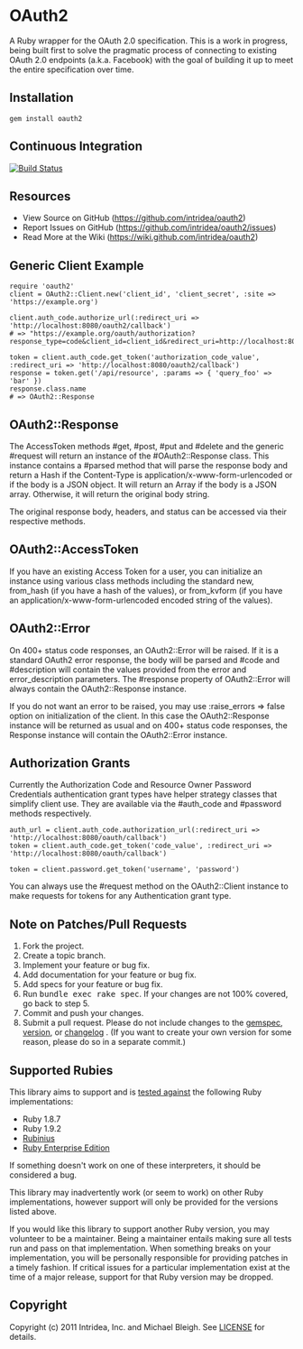 OAuth2
======
A Ruby wrapper for the OAuth 2.0 specification. This is a work in progress, being built first to solve the pragmatic process of connecting to existing OAuth 2.0 endpoints (a.k.a. Facebook) with the goal of building it up to meet the entire specification over time.

Installation
------------
    gem install oauth2

Continuous Integration
----------------------
[![Build Status](https://secure.travis-ci.org/intridea/oauth2.png)](http://travis-ci.org/intridea/oauth2)

Resources
---------
* View Source on GitHub (https://github.com/intridea/oauth2)
* Report Issues on GitHub (https://github.com/intridea/oauth2/issues)
* Read More at the Wiki (https://wiki.github.com/intridea/oauth2)

Generic Client Example
----------------------

    require 'oauth2'
    client = OAuth2::Client.new('client_id', 'client_secret', :site => 'https://example.org')

    client.auth_code.authorize_url(:redirect_uri => 'http://localhost:8080/oauth2/callback')
    # => "https://example.org/oauth/authorization?response_type=code&client_id=client_id&redirect_uri=http://localhost:8080/oauth2/callback"

    token = client.auth_code.get_token('authorization_code_value', :redirect_uri => 'http://localhost:8080/oauth2/callback')
    response = token.get('/api/resource', :params => { 'query_foo' => 'bar' })
    response.class.name
    # => OAuth2::Response

OAuth2::Response
----------------
The AccessToken methods #get, #post, #put and #delete and the generic #request will return an instance of the #OAuth2::Response class.
This instance contains a #parsed method that will parse the response body and return a Hash if the Content-Type is application/x-www-form-urlencoded or if the body is a JSON object.  It will return an Array if the body is a JSON array.  Otherwise, it will return the original body string.

The original response body, headers, and status can be accessed via their respective methods.

OAuth2::AccessToken
-------------------
If you have an existing Access Token for a user, you can initialize an instance using various class methods including the standard new, from_hash (if you have a hash of the values), or from_kvform (if you have an application/x-www-form-urlencoded encoded string of the values).

OAuth2::Error
-------------
On 400+ status code responses, an OAuth2::Error will be raised.  If it is a standard OAuth2 error response, the body will be parsed and #code and #description will contain the values provided from the error and error_description parameters.  The #response property of OAuth2::Error will always contain the OAuth2::Response instance.

If you do not want an error to be raised, you may use :raise_errors => false option on initialization of the client.  In this case the OAuth2::Response instance will be returned as usual and on 400+ status code responses, the Response instance will contain the OAuth2::Error instance.

Authorization Grants
--------------------
Currently the Authorization Code and Resource Owner Password Credentials authentication grant types have helper strategy classes that simplify client use.  They are available via the #auth_code and #password methods respectively.

    auth_url = client.auth_code.authorization_url(:redirect_uri => 'http://localhost:8080/oauth/callback')
    token = client.auth_code.get_token('code_value', :redirect_uri => 'http://localhost:8080/oauth/callback')

    token = client.password.get_token('username', 'password')

You can always use the #request method on the OAuth2::Client instance to make requests for tokens for any Authentication grant type.


Note on Patches/Pull Requests
-----------------------------
1. Fork the project.
2. Create a topic branch.
3. Implement your feature or bug fix.
4. Add documentation for your feature or bug fix.
5. Add specs for your feature or bug fix.
6. Run <tt>bundle exec rake spec</tt>. If your changes are not 100% covered, go back to step 5.
7. Commit and push your changes.
8. Submit a pull request. Please do not include changes to the [gemspec](https://github.com/intridea/oauth2/blob/master/oauth2.gemspec), [version](https://github.com/intridea/oauth2/blob/master/lib/oauth2/version.rb), or [changelog](https://github.com/intridea/oauth2/wiki/Changelg) . (If you want to create your own version for some reason, please do so in a separate commit.)

Supported Rubies
----------------
This library aims to support and is [tested
against](http://travis-ci.org/intridea/oauth2) the following Ruby
implementations:

* Ruby 1.8.7
* Ruby 1.9.2
* [Rubinius](http://rubini.us)
* [Ruby Enterprise Edition](http://www.rubyenterpriseedition.com/)

If something doesn't work on one of these interpreters, it should be considered
a bug.

This library may inadvertently work (or seem to work) on other Ruby
implementations, however support will only be provided for the versions listed
above.

If you would like this library to support another Ruby version, you may
volunteer to be a maintainer. Being a maintainer entails making sure all tests
run and pass on that implementation. When something breaks on your
implementation, you will be personally responsible for providing patches in a
timely fashion. If critical issues for a particular implementation exist at the
time of a major release, support for that Ruby version may be dropped.

Copyright
---------
Copyright (c) 2011 Intridea, Inc. and Michael Bleigh.
See [LICENSE](https://github.com/intridea/oauth2/blob/master/LICENSE.md) for details.
